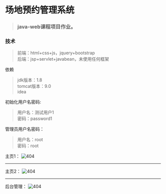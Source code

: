 # 场地预约管理系统

>### java-web课程项目作业。  

### 技术
>前端：html+css+js，jquery+bootstrap  
>后端：jsp+servlet+javabean，未使用任何框架

依赖
>jdk版本：1.8  
>tomcat版本：9.0   
>idea


初始化用户名密码:

> 用户名：测试用户1  
> 密码：password1

管理员用户名密码：
>用户名：root  
>密码：root


主页1：
![404](https://i.loli.net/2018/12/28/5c260dc433a7c.png)

***

主页2：
![404](https://i.loli.net/2019/01/09/5c3608770e3a0.png)

***

后台管理：
![404](https://i.loli.net/2019/01/09/5c3608ff31297.png)
